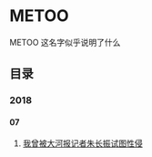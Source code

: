# METOO

METOO 这名字似乎说明了什么

## 目录

### 2018

#### 07

1. [我曾被大河报记者朱长振试图性侵](2018/07/我曾被大河报记者朱长振试图性侵.md)